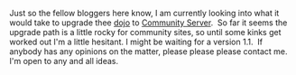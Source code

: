 Just so the fellow bloggers here know, I am currently looking into what
it would take to upgrade thee [dojo](http://blogs.geekdojo.net/) to
[Community Server](http://www.communityserver.org/).  So far it seems
the upgrade path is a little rocky for community sites, so until some
kinks get worked out I'm a little hesitant. I might be waiting for a
version 1.1.  If anybody has any opinions on the matter, please please
please contact me.  I'm open to any and all ideas.
